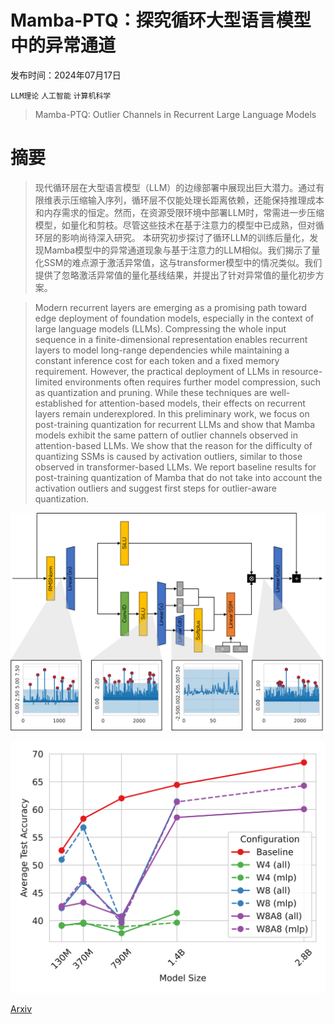 # Mamba-PTQ：探究循环大型语言模型中的异常通道

发布时间：2024年07月17日

`LLM理论` `人工智能` `计算机科学`

> Mamba-PTQ: Outlier Channels in Recurrent Large Language Models

# 摘要

> 现代循环层在大型语言模型（LLM）的边缘部署中展现出巨大潜力。通过有限维表示压缩输入序列，循环层不仅能处理长距离依赖，还能保持推理成本和内存需求的恒定。然而，在资源受限环境中部署LLM时，常需进一步压缩模型，如量化和剪枝。尽管这些技术在基于注意力的模型中已成熟，但对循环层的影响尚待深入研究。  本研究初步探讨了循环LLM的训练后量化，发现Mamba模型中的异常通道现象与基于注意力的LLM相似。我们揭示了量化SSM的难点源于激活异常值，这与transformer模型中的情况类似。我们提供了忽略激活异常值的量化基线结果，并提出了针对异常值的量化初步方案。

> Modern recurrent layers are emerging as a promising path toward edge deployment of foundation models, especially in the context of large language models (LLMs). Compressing the whole input sequence in a finite-dimensional representation enables recurrent layers to model long-range dependencies while maintaining a constant inference cost for each token and a fixed memory requirement. However, the practical deployment of LLMs in resource-limited environments often requires further model compression, such as quantization and pruning. While these techniques are well-established for attention-based models, their effects on recurrent layers remain underexplored.
  In this preliminary work, we focus on post-training quantization for recurrent LLMs and show that Mamba models exhibit the same pattern of outlier channels observed in attention-based LLMs. We show that the reason for the difficulty of quantizing SSMs is caused by activation outliers, similar to those observed in transformer-based LLMs. We report baseline results for post-training quantization of Mamba that do not take into account the activation outliers and suggest first steps for outlier-aware quantization.

![Mamba-PTQ：探究循环大型语言模型中的异常通道](../../../paper_images/2407.12397/overview.png)

![Mamba-PTQ：探究循环大型语言模型中的异常通道](../../../paper_images/2407.12397/x1.png)

[Arxiv](https://arxiv.org/abs/2407.12397)